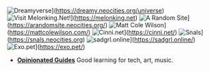 ![Dreamyverse](/buttons/coolpeople/affbanner-taffy.gif)](https://dreamy.neocities.org/universe)
![Visit Melonking.Net!](/buttons/coolpeople/MELON-BADGE.GIF)](https://melonking.net)
![A Random Site](/buttons/coolpeople/random-btn.png)](https://arandomsite.neocities.org/)
![Matt Cole Wilson](/buttons/coolpeople/mcw-button.gif)](https://mattcolewilson.com/)
![Cinni.net](/buttons/coolpeople/cinni_angelbutton3.gif)](https://cinni.net/)
![Snals](/buttons/coolpeople/snalsbutton.png)](https://snals.neocities.org)
![sadgrl.online](/buttons/coolpeople/sad-btn.gif)](https://sadgrl.online/)
![Exo.pet](/buttons/coolpeople/exopetbutton1.png)](https://exo.pet/)


- **[Opinionated Guides](https://opguides.info/)** Good learning for tech, art, music. 
